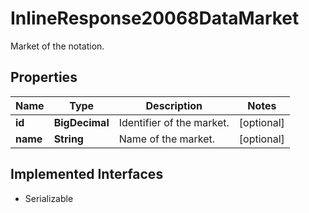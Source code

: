 

# InlineResponse20068DataMarket

Market of the notation.

## Properties

Name | Type | Description | Notes
------------ | ------------- | ------------- | -------------
**id** | **BigDecimal** | Identifier of the market. |  [optional]
**name** | **String** | Name of the market. |  [optional]


## Implemented Interfaces

* Serializable


